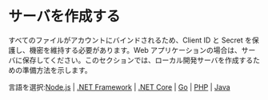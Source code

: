 # サーバを作成する

すべてのファイルがアカウントにバインドされるため、Client ID と Secret を保護し、機密を維持する必要があります。Web アプリケーションの場合は、サーバに保存してください。このセクションでは、ローカル開発サーバを作成するための準備方法を示します。

言語を選択:[Node.js](/ja-JP/environment/setup/nodejs_2legged) | [.NET Framework](/ja-JP/environment/setup/net_2legged) | [.NET Core](/ja-JP/environment/setup/netcore_2legged) | [Go](/ja-JP/environment/setup/go) | [PHP](/ja-JP/environment/setup/php) | [Java](/ja-JP/environment/setup/java) 

